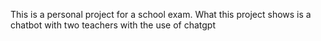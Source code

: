 This is a personal project for a school exam.
What this project shows is a chatbot with two teachers with the use of chatgpt
